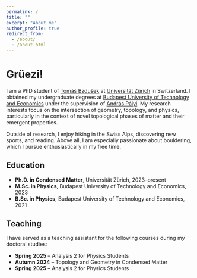 ```yaml
---
permalink: /
title: ""
excerpt: "About me"
author_profile: true
redirect_from:
  - /about/
  - /about.html
---
```


# Grüezi!

I am a PhD student of [Tomáš Bzdušek](https://www.tomasbzdusek.com/) at [Universität Zürich](https://www.uzh.ch/cmsssl/en.html) in Switzerland. I obtained my undergraduate degrees at [Budapest University of Technology and Economics](https://www.bme.hu/?language=en) under the supervision of [András Pályi](http://eik.bme.hu/~palyi/). My research interests focus on the intersection of geometry, topology, and physics, particularly in the context of novel topological phases of matter and their emergent properties. 
  
Outside of research, I enjoy hiking in the Swiss Alps, discovering new sports, and reading. Above all, I am especially passionate about bouldering, which I pursue enthusiastically in my free time.

## Education

- **Ph.D. in Condensed Matter**, Universität Zürich, 2023–present  
- **M.Sc. in Physics**, Budapest University of Technology and Economics, 2023  
- **B.Sc. in Physics**, Budapest University of Technology and Economics, 2021  

## Teaching

I have served as a teaching assistant for the following courses during my doctoral studies:

- **Spring 2025** – Analysis 2 for Physics Students
- **Autumn 2024** – Topology and Geometry in Condensed Matter
- **Spring 2025** – Analysis 2 for Physics Students